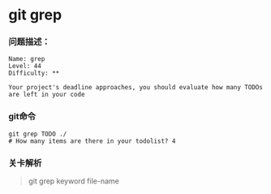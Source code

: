 # git grep

### 问题描述：

```text
Name: grep
Level: 44
Difficulty: **

Your project's deadline approaches, you should evaluate how many TODOs are left in your code
```

### git命令

```shell
git grep TODO ./
# How many items are there in your todolist? 4
```

### 关卡解析

> git grep keyword file-name